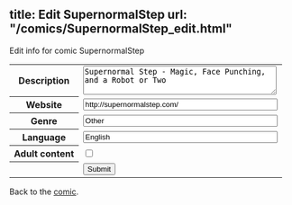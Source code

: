 title: Edit SupernormalStep
url: "/comics/SupernormalStep_edit.html"
---
Edit info for comic SupernormalStep

<form name="comic" action="http://gaepostmail.appspot.com/comic/" method="post">
<table class="comicinfo">
<tr>
<th>Description</th><td><textarea name="description" cols="40" rows="3">Supernormal Step - Magic, Face Punching, and a Robot or Two</textarea></td>
</tr>
<tr>
<th>Website</th><td><input type="text" name="url" value="http://supernormalstep.com/" size="40"/></td>
</tr>
<tr>
<th>Genre</th><td><input type="text" name="genre" value="Other" size="40"/></td>
</tr>
<tr>
<th>Language</th><td><input type="text" name="language" value="English" size="40"/></td>
</tr>
<tr>
<th>Adult content</th><td><input type="checkbox" name="adult" value="adult" /></td>
</tr>
<tr>
<th></th><td>
<input type="hidden" name="comic" value="SupernormalStep" />
<input type="submit" name="submit" value="Submit" />
</td>
</tr>
</table>
</form>

Back to the [comic](SupernormalStep.html).
